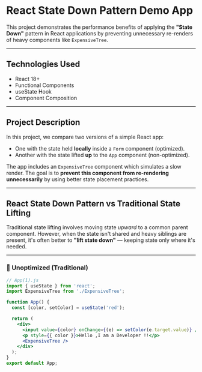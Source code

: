 # React State Down Pattern Demo App

This project demonstrates the performance benefits of applying the **"State Down"** pattern in React applications by preventing unnecessary re-renders of heavy components like `ExpensiveTree`.

---

## Technologies Used

- React 18+
- Functional Components
- useState Hook
- Component Composition

---

## Project Description

In this project, we compare two versions of a simple React app:
- One with the state held **locally** inside a `Form` component (optimized).
- Another with the state lifted **up** to the `App` component (non-optimized).

The app includes an `ExpensiveTree` component which simulates a slow render. The goal is to **prevent this component from re-rendering unnecessarily** by using better state placement practices.

---

## React State Down Pattern vs Traditional State Lifting

Traditional state lifting involves moving state *upward* to a common parent component. However, when the state isn't shared and heavy siblings are present, it's often better to **"lift state down"** — keeping state only where it's needed.

---

### 🔴 Unoptimized (Traditional)

```jsx
// App(1).js
import { useState } from 'react';
import ExpensiveTree from './ExpensiveTree';

function App() {
  const [color, setColor] = useState('red');

  return (
    <div>
      <input value={color} onChange={(e) => setColor(e.target.value)} />
      <p style={{ color }}>Hello ,I am a Developer !!</p>
      <ExpensiveTree />
    </div>
  );
}
export default App;
